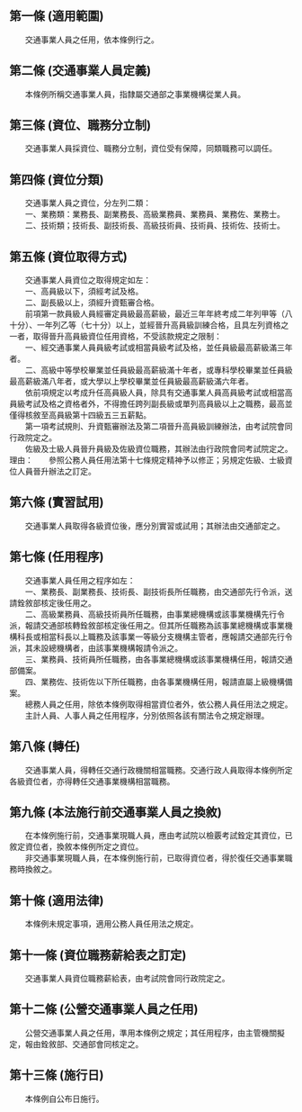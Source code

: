 第一條 (適用範圍)
-----------------
　　交通事業人員之任用，依本條例行之。  


第二條 (交通事業人員定義)
-------------------------
　　本條例所稱交通事業人員，指隸屬交通部之事業機構從業人員。  


第三條 (資位、職務分立制)
-------------------------
　　交通事業人員採資位、職務分立制，資位受有保障，同類職務可以調任。  


第四條 (資位分類)
-----------------
　　交通事業人員之資位，分左列二類：  
　　一、業務類：業務長、副業務長、高級業務員、業務員、業務佐、業務士。  
　　二、技術類；技術長、副技術長、高級技術員、技術員、技術佐、技術士。  


第五條 (資位取得方式)
---------------------
　　交通事業人員資位之取得規定如左：  
　　一、高員級以下，須經考試及格。  
　　二、副長級以上，須經升資甄審合格。  
　　前項第一款員級人員經審定員級最高薪級，最近三年年終考成二年列甲等（八十分）、一年列乙等（七十分）以上，並經晉升高員級訓練合格，且具左列資格之一者，取得晉升高員級資位任用資格，不受該款規定之限制：  
　　一、經交通事業人員員級考試或相當員級考試及格，並任員級最高薪級滿三年者。  
　　二、高級中等學校畢業並任員級最高薪級滿十年者，或專科學校畢業並任員級最高薪級滿八年者，或大學以上學校畢業並任員級最高薪級滿六年者。  
　　依前項規定以考成升任高員級人員，除具有交通事業人員高員級考試或相當高員級考試及格之資格者外，不得擔任跨列副長級或單列高員級以上之職務，最高並僅得核敘至高員級第十四級五三五薪點。  
　　第一項考試規則、升資甄審辦法及第二項晉升高員級訓練辦法，由考試院會同行政院定之。  
　　佐級及士級人員晉升員級及佐級資位職務，其辦法由行政院會同考試院定之。  
理由：　　參照公務人員任用法第十七條規定精神予以修正；另規定佐級、士級資位人員晉升辦法之訂定。

第六條 (實習試用)
-----------------
　　交通事業人員取得各級資位後，應分別實習或試用；其辦法由交通部定之。  


第七條 (任用程序)
-----------------
　　交通事業人員任用之程序如左：  
　　一、業務長、副業務長、技術長、副技術長所任職務，由交通部先行令派，送請銓敘部核定後任用之。  
　　二、高級業務員、高級技術員所任職務，由事業總機構或該事業機構先行令派，報請交通部核轉銓敘部核定後任用之。但其所任職務為該事業總機構或事業機構科長或相當科長以上職務及該事業一等級分支機構主管者，應報請交通部先行令派，其未設總機構者，由該事業機構報請令派之。  
　　三、業務員、技術員所任職務，由各事業總機構或該事業機構任用，報請交通部備案。  
　　四、業務佐、技術佐以下所任職務，由各事業機構任用，報請直屬上級機構備案。  
　　總務人員之任用，除依本條例取得相當資位者外，依公務人員任用法之規定。  
　　主計人員、人事人員之任用程序，分別依照各該有關法令之規定辦理。  


第八條 (轉任)
-------------
　　交通事業人員，得轉任交通行政機關相當職務。交通行政人員取得本條例所定各級資位者，亦得轉任交通事業機構相當職務。  


第九條 (本法施行前交通事業人員之換敘)
-------------------------------------
　　在本條例施行前，交通事業現職人員，應由考試院以檢覈考試銓定其資位，已敘定資位者，換敘本條例所定之資位。  
　　非交通事業現職人員，在本條例施行前，已取得資位者，得於復任交通事業職務時換敘之。  


第十條 (適用法律)
-----------------
　　本條例未規定事項，適用公務人員任用法之規定。  


第十一條 (資位職務薪給表之訂定)
-------------------------------
　　交通事業人員資位職務薪給表，由考試院會同行政院定之。  


第十二條 (公營交通事業人員之任用)
---------------------------------
　　公營交通事業人員之任用，準用本條例之規定；其任用程序，由主管機關擬定，報由銓敘部、交通部會同核定之。  


第十三條 (施行日)
-----------------
　　本條例自公布日施行。